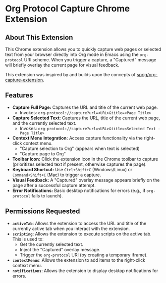 # Org Protocol Capture Chrome Extension

## About This Extension

This Chrome extension allows you to quickly capture web pages or selected text from your browser directly into Org mode in Emacs using the `org-protocol` URI scheme. When you trigger a capture, a "Captured" message will briefly overlay the current page for visual feedback.

This extension was inspired by and builds upon the concepts of [sprig/org-capture-extension](https://github.com/sprig/org-capture-extension).

## Features

* **Capture Full Page:** Captures the URL and title of the current web page.
    * Invokes: `org-protocol://capture?url=<URL>&title=<Page Title>`
* **Capture Selected Text:** Captures the URL, title of the current web page, and the currently selected text.
    * Invokes: `org-protocol://capture?url=<URL>&title=<Selected Text - Page Title>`
* **Context Menu Integration:** Access capture functionality via the right-click context menu.
    * "Capture selection to Org" (appears when text is selected)
    * "Capture page to Org"
* **Toolbar Icon:** Click the extension icon in the Chrome toolbar to capture (prioritizes selected text if present, otherwise captures the page).
* **Keyboard Shortcut:** Use `Ctrl+Shift+C` (Windows/Linux) or `Command+Shift+C` (Mac) to trigger a capture.
* **Visual Feedback:** A "Captured" overlay message appears briefly on the page after a successful capture attempt.
* **Error Notifications:** Basic desktop notifications for errors (e.g., if `org-protocol` fails to launch).

## Permissions Requested

* **`activeTab`**: Allows the extension to access the URL and title of the currently active tab when you interact with the extension.
* **`scripting`**: Allows the extension to execute scripts on the active tab. This is used to:
    * Get the currently selected text.
    * Inject the "Captured" overlay message.
    * Trigger the `org-protocol` URI (by creating a temporary iframe).
* **`contextMenus`**: Allows the extension to add items to the right-click context menu.
* **`notifications`**: Allows the extension to display desktop notifications for errors.
